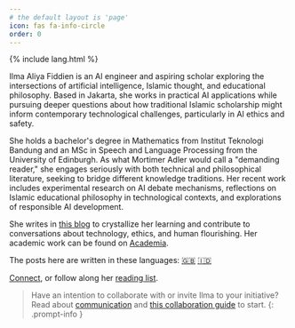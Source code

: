 ```yaml
---
# the default layout is 'page'
icon: fas fa-info-circle
order: 0
---
```


{% include lang.html %}

<p>
    Ilma Aliya Fiddien is an AI engineer and aspiring scholar exploring the intersections of artificial intelligence, Islamic thought, and educational philosophy. Based in Jakarta, she works in practical AI applications while pursuing deeper questions about how traditional Islamic scholarship might inform contemporary technological challenges, particularly in AI ethics and safety.
</p>

<p>
    She holds a bachelor's degree in Mathematics from Institut Teknologi Bandung and an MSc in Speech and Language Processing from the University of Edinburgh. As what Mortimer Adler would call a "demanding reader," she engages seriously with both technical and philosophical literature, seeking to bridge different knowledge traditions. Her recent work includes experimental research on AI debate mechanisms, reflections on Islamic educational philosophy in technological contexts, and explorations of responsible AI development.
</p>

<p>
    She writes in <a href="/"><i class="fas fa-pen-square fa-fw"></i> this blog</a> to crystallize her learning and contribute to conversations about technology, ethics, and human flourishing. Her academic work can be found on <a href="https://independent.academia.edu/IlmaAliyaFiddien" target="_blank"><i class="ai ai-academia fa-fw"></i> Academia</a>.
</p>


<p>
    The posts here are written in these languages:
        <a href="/en/" class="post-tag no-text-decoration">🇬🇧</a>
        <a href="/id/" class="post-tag no-text-decoration">🇮🇩</a>
</p>


<p>
    <a href="https://linkedin.com/in/fiddien"><i class="fab fa-linkedin fa-fw" target="_blank"></i> Connect</a>, or follow along her <a href="https://goodreads.com/fiddien"><i class="fab fa-goodreads fa-fw" target="_blank"></i> reading list</a>.
</p>

> Have an intention to collaborate with or invite Ilma to your initiative? Read about [communication](/hi) and [this collaboration guide](/collaborate) to start.
{: .prompt-info }
